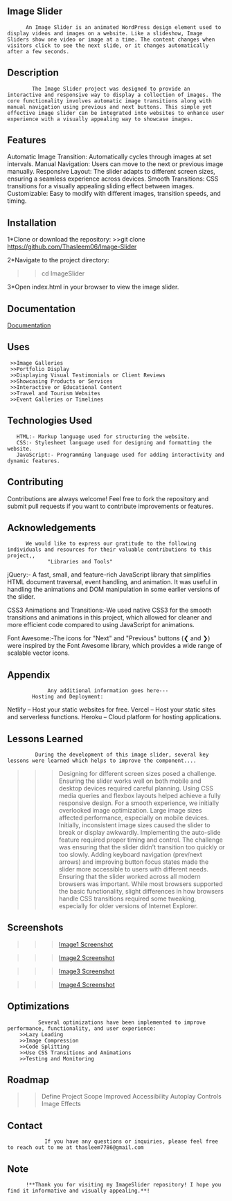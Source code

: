 
## Image Slider    
          An Image Slider is an animated WordPress design element used to display videos and images on a website. Like a slideshow, Image Sliders show one video or image at a time. The content changes when visitors click to see the next slide, or it changes automatically after a few seconds.


## Description
            The Image Slider project was designed to provide an interactive and responsive way to display a collection of images. The core functionality involves automatic image transitions along with manual navigation using previous and next buttons. This simple yet effective image slider can be integrated into websites to enhance user experience with a visually appealing way to showcase images.


## Features
Automatic Image Transition: Automatically cycles through images at set intervals.
Manual Navigation: Users can move to the next or previous image manually.
Responsive Layout: The slider adapts to different screen sizes, ensuring a seamless experience across devices.
Smooth Transitions: CSS transitions for a visually appealing sliding effect between images.
Customizable: Easy to modify with different images, transition speeds, and timing.


## Installation

1*Clone or download the repository:
    >>git clone https://github.com/Thasleem06/Image-Slider

2*Navigate to the project directory:
>>cd ImageSlider

3*Open index.html in your browser to view the image slider.
    
## Documentation

[Documentation](https://in.docworkspace.com/d/sIB3-9pasAvnGv78G)



## Uses
     >>Image Galleries
     >>Portfolio Display
     >>Displaying Visual Testimonials or Client Reviews
     >>Showcasing Products or Services
     >>Interactive or Educational Content
     >>Travel and Tourism Websites
     >>Event Galleries or Timelines

## Technologies Used
       HTML:- Markup language used for structuring the website.
       CSS:- Stylesheet language used for designing and formatting the website. 
       JavaScript:- Programming language used for adding interactivity and dynamic features.


## Contributing
Contributions are always welcome!
Feel free to fork the repository and submit pull requests if you want to contribute improvements or features.

  
  ## Acknowledgements
          We would like to express our gratitude to the following individuals and resources for their valuable contributions to this project,,
                 "Libraries and Tools"
jQuery:- A fast, small, and feature-rich JavaScript library that simplifies HTML document traversal, event handling, and animation. It was useful in handling the animations and DOM manipulation in some earlier versions of the slider.

CSS3 Animations and Transitions:-We used native CSS3 for the smooth transitions and animations in this project, which allowed for cleaner and more efficient code compared to using JavaScript for animations.

Font Awesome:-The icons for "Next" and "Previous" buttons (❮ and ❯) were inspired by the Font Awesome library, which provides a wide range of scalable vector icons.


## Appendix
                 Any additional information goes here---
            Hosting and Deployment:
Netlify – Host your static websites for free.
Vercel – Host your static sites and serverless functions.
Heroku – Cloud platform for hosting applications.


## Lessons Learned
             During the development of this image slider, several key lessons were learned which helps to improve the component.... 
>>> Designing for different screen sizes posed a challenge. Ensuring the slider works well on both mobile and desktop devices required careful planning.
>>>Using CSS media queries and flexbox layouts helped achieve a fully responsive design.
>>>For a smooth experience, we initially overlooked image optimization. Large image sizes affected performance, especially on mobile devices.
>>> Initially, inconsistent image sizes caused the slider to break or display awkwardly.
>>>Implementing the auto-slide feature required proper timing and control. The challenge was ensuring that the slider didn’t transition too quickly or too slowly.
>>>Adding keyboard navigation (prev/next arrows) and improving button focus states made the slider more accessible to users with different needs.
>>>Ensuring that the slider worked across all modern browsers was important. While most browsers supported the basic functionality, slight differences in how browsers handle CSS transitions required some tweaking, especially for older versions of Internet Explorer.

## Screenshots
>>>[Image1 Screenshot](https://ibb.co/jkXJFmHJ)

>>>[Image2 Screenshot](https://ibb.co/cS0HbXRL)

>>>[Image3 Screenshot](https://ibb.co/K41L0F4)

>>>[Image4 Screenshot](https://ibb.co/mrjbzJLy)

## Optimizations
              Several optimizations have been implemented to improve performance, functionality, and user experience:
        >>Lazy Loading
        >>Image Compression
        >>Code Splitting
        >>Use CSS Transitions and Animations
        >>Testing and Monitoring


## Roadmap
>>Define Project Scope
>>Improved Accessibility
>>Autoplay Controls
>>Image Effects


## Contact
                If you have any questions or inquiries, please feel free to reach out to me at thasleem7786@gmail.com


## Note 
          !**Thank you for visiting my ImageSlider repository! I hope you find it informative and visually appealing.**!  
